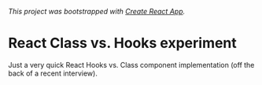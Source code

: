 _This project was bootstrapped with [Create React App](https://github.com/facebook/create-react-app)._

# React Class vs. Hooks experiment

Just a very quick React Hooks vs. Class component implementation (off the back of a recent interview).
